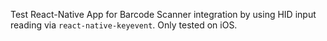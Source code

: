 Test React-Native App for Barcode Scanner integration by using HID input reading via `react-native-keyevent`.
Only tested on iOS.
